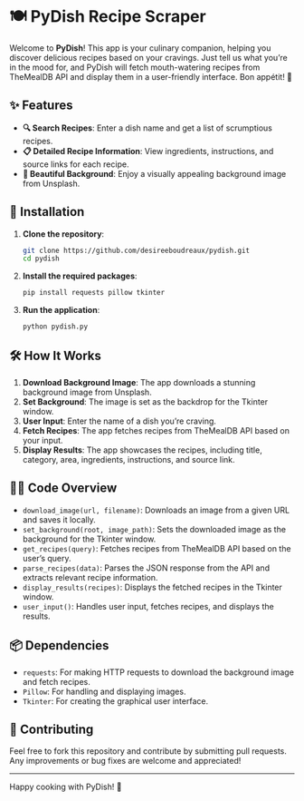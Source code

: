 # 🍽️ PyDish Recipe Scraper

Welcome to **PyDish**! This app is your culinary companion, helping you discover delicious recipes based on your cravings. Just tell us what you’re in the mood for, and PyDish will fetch mouth-watering recipes from TheMealDB API and display them in a user-friendly interface. Bon appétit! 🍴

## ✨ Features
- **🔍 Search Recipes**: Enter a dish name and get a list of scrumptious recipes.
- **📋 Detailed Recipe Information**: View ingredients, instructions, and source links for each recipe.
- **🌄 Beautiful Background**: Enjoy a visually appealing background image from Unsplash.

## 🚀 Installation
1. **Clone the repository**:
    ```bash
    git clone https://github.com/desireeboudreaux/pydish.git
    cd pydish
    ```
2. **Install the required packages**:
    ```bash
    pip install requests pillow tkinter
    ```
3. **Run the application**:
    ```bash
    python pydish.py
    ```

## 🛠️ How It Works
1. **Download Background Image**: The app downloads a stunning background image from Unsplash.
2. **Set Background**: The image is set as the backdrop for the Tkinter window.
3. **User Input**: Enter the name of a dish you’re craving.
4. **Fetch Recipes**: The app fetches recipes from TheMealDB API based on your input.
5. **Display Results**: The app showcases the recipes, including title, category, area, ingredients, instructions, and source link.

## 🧑‍💻 Code Overview
- `download_image(url, filename)`: Downloads an image from a given URL and saves it locally.
- `set_background(root, image_path)`: Sets the downloaded image as the background for the Tkinter window.
- `get_recipes(query)`: Fetches recipes from TheMealDB API based on the user’s query.
- `parse_recipes(data)`: Parses the JSON response from the API and extracts relevant recipe information.
- `display_results(recipes)`: Displays the fetched recipes in the Tkinter window.
- `user_input()`: Handles user input, fetches recipes, and displays the results.

## 📦 Dependencies
- `requests`: For making HTTP requests to download the background image and fetch recipes.
- `Pillow`: For handling and displaying images.
- `Tkinter`: For creating the graphical user interface.

## 🤝 Contributing
Feel free to fork this repository and contribute by submitting pull requests. Any improvements or bug fixes are welcome and appreciated!

---

Happy cooking with PyDish! 🍲
